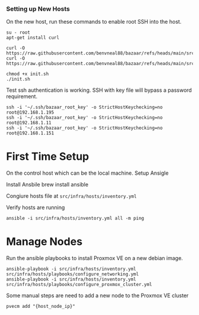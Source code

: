 ### Setting up New Hosts

On the new host, run these commands to enable root SSH into the host.
    
    su - root
    apt-get install curl

    curl -O https://raw.githubusercontent.com/benvneal88/bazaar/refs/heads/main/src/infra/hosts/init/enable_root_ssh.sh
    curl -O https://raw.githubusercontent.com/benvneal88/bazaar/refs/heads/main/src/infra/hosts/init/public_key.pub

    chmod +x init.sh
    ./init.sh


Test ssh authentication is working. SSH with key file will bypass a password requirement.

    ssh -i '~/.ssh/bazaar_root_key' -o StrictHostKeychecking=no root@192.168.1.195
    ssh -i '~/.ssh/bazaar_root_key' -o StrictHostKeychecking=no root@192.168.1.11
    ssh -i '~/.ssh/bazaar_root_key' -o StrictHostKeychecking=no root@192.168.1.151


# First Time Setup

On the control host which can be the local machine. Setup Ansigle

Install Ansbile
    brew install ansible

Congiure hosts file at `src/infra/hosts/inventory.yml`

Verify hosts are running

    ansible -i src/infra/hosts/inventory.yml all -m ping


# Manage Nodes

Run the ansible playbooks to install Proxmox VE on a new debian image.

    ansible-playbook -i src/infra/hosts/inventory.yml src/infra/hosts/playbooks/configure_networking.yml
    ansible-playbook -i src/infra/hosts/inventory.yml src/infra/hosts/playbooks/configure_proxmox_cluster.yml

Some manual steps are need to add a new node to the Proxmox VE cluster

    pvecm add "{host_node_ip}"

